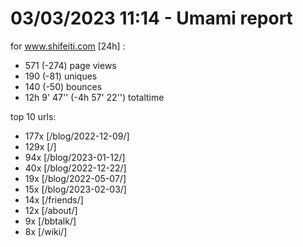 # 03/03/2023 11:14 - Umami report
for www.shifeiti.com [24h] :

 - 571 (-274) page views
 - 190 (-81) uniques
 - 140 (-50) bounces
 - 12h 9' 47'' (-4h 57' 22'') totaltime


top 10 urls:
 - 177x [/blog/2022-12-09/]
 - 129x [/]
 - 94x [/blog/2023-01-12/]
 - 40x [/blog/2022-12-22/]
 - 19x [/blog/2022-05-07/]
 - 15x [/blog/2023-02-03/]
 - 14x [/friends/]
 - 12x [/about/]
 - 9x [/bbtalk/]
 - 8x [/wiki/]


